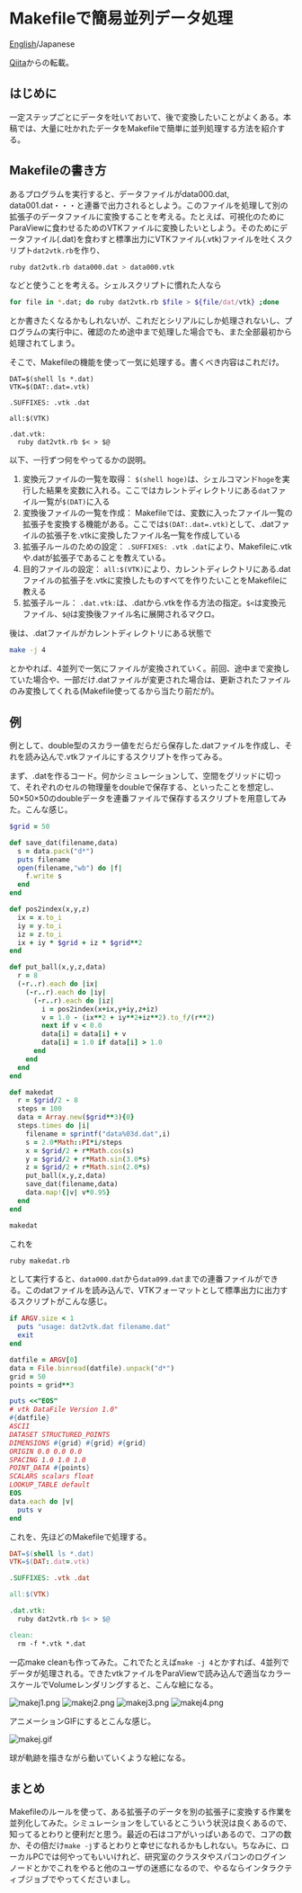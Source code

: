 # Makefileで簡易並列データ処理

[English](README.md)/Japanese

[Qiita](https://qiita.com/kaityo256/items/c147679157d9d3fe036e)からの転載。

## はじめに

一定ステップごとにデータを吐いておいて、後で変換したいことがよくある。本稿では、大量に吐かれたデータをMakefileで簡単に並列処理する方法を紹介する。

## Makefileの書き方

あるプログラムを実行すると、データファイルがdata000.dat, data001.dat・・・と連番で出力されるとしよう。このファイルを処理して別の拡張子のデータファイルに変換することを考える。たとえば、可視化のためにParaViewに食わせるためのVTKファイルに変換したいとしよう。そのためにデータファイル(.dat)を食わすと標準出力にVTKファイル(.vtk)ファイルを吐くスクリプト`dat2vtk.rb`を作り、

```sh
ruby dat2vtk.rb data000.dat > data000.vtk
```

などと使うことを考える。シェルスクリプトに慣れた人なら

```sh
for file in *.dat; do ruby dat2vtk.rb $file > ${file/dat/vtk} ;done
```

とか書きたくなるかもしれないが、これだとシリアルにしか処理されないし、プログラムの実行中に、確認のため途中まで処理した場合でも、また全部最初から処理されてしまう。

そこで、Makefileの機能を使って一気に処理する。書くべき内容はこれだけ。

```mf:makefile
DAT=$(shell ls *.dat)
VTK=$(DAT:.dat=.vtk)

.SUFFIXES: .vtk .dat

all:$(VTK)

.dat.vtk:
  ruby dat2vtk.rb $< > $@
```

以下、一行ずつ何をやってるかの説明。

1. 変換元ファイルの一覧を取得：
`$(shell hoge)`は、シェルコマンド`hoge`を実行した結果を変数に入れる。ここではカレントディレクトリにある`dat`ファイル一覧が`$(DAT)`に入る
2. 変換後ファイルの一覧を作成：
Makefileでは、変数に入ったファイル一覧の拡張子を変換する機能がある。ここでは`$(DAT:.dat=.vtk)`として、.datファイルの拡張子を.vtkに変換したファイル名一覧を作成している
3. 拡張子ルールのための設定：
`.SUFFIXES: .vtk .dat`により、Makefileに.vtkや.datが拡張子であることを教えている。
4. 目的ファイルの設定：
`all:$(VTK)`により、カレントディレクトリにある.datファイルの拡張子を.vtkに変換したものすべてを作りたいことをMakefileに教える
5. 拡張子ルール：
`.dat.vtk:`は、.datから.vtkを作る方法の指定。`$<`は変換元ファイル、`$@`は変換後ファイル名に展開されるマクロ。

後は、.datファイルがカレントディレクトリにある状態で

```sh
make -j 4
```

とかやれば、4並列で一気にファイルが変換されていく。前回、途中まで変換していた場合や、一部だけ.datファイルが変更された場合は、更新されたファイルのみ変換してくれる(Makefile使ってるから当たり前だが)。

## 例

例として、double型のスカラー値をだらだら保存した.datファイルを作成し、それを読み込んで.vtkファイルにするスクリプトを作ってみる。

まず、.datを作るコード。何かシミュレーションして、空間をグリッドに切って、それぞれのセルの物理量をdoubleで保存する、といったことを想定し、50×50×50のdoubleデータを連番ファイルで保存するスクリプトを用意してみた。こんな感じ。

```rb
$grid = 50

def save_dat(filename,data)
  s = data.pack("d*")
  puts filename
  open(filename,"wb") do |f|
    f.write s
  end
end

def pos2index(x,y,z)
  ix = x.to_i
  iy = y.to_i
  iz = z.to_i
  ix + iy * $grid + iz * $grid**2
end

def put_ball(x,y,z,data)
  r = 8
  (-r..r).each do |ix|
    (-r..r).each do |iy|
      (-r..r).each do |iz|
        i = pos2index(x+ix,y+iy,z+iz)
        v = 1.0 - (ix**2 + iy**2+iz**2).to_f/(r**2)
        next if v < 0.0
        data[i] = data[i] + v 
        data[i] = 1.0 if data[i] > 1.0
      end
    end
  end
end

def makedat
  r = $grid/2 - 8
  steps = 100
  data = Array.new($grid**3){0}
  steps.times do |i|
    filename = sprintf("data%03d.dat",i)
    s = 2.0*Math::PI*i/steps
    x = $grid/2 + r*Math.cos(s)
    y = $grid/2 + r*Math.sin(3.0*s)
    z = $grid/2 + r*Math.sin(2.0*s)
    put_ball(x,y,z,data)
    save_dat(filename,data)
    data.map!{|v| v*0.95}
  end
end

makedat
```

これを

```sh
ruby makedat.rb
```

として実行すると、`data000.dat`から`data099.dat`までの連番ファイルができる。このdatファイルを読み込んで、VTKフォーマットとして標準出力に出力するスクリプトがこんな感じ。

```rb
if ARGV.size < 1
  puts "usage: dat2vtk.dat filename.dat"
  exit
end

datfile = ARGV[0]
data = File.binread(datfile).unpack("d*")
grid = 50
points = grid**3

puts <<"EOS"
# vtk DataFile Version 1.0"
#{datfile}
ASCII
DATASET STRUCTURED_POINTS
DIMENSIONS #{grid} #{grid} #{grid}
ORIGIN 0.0 0.0 0.0
SPACING 1.0 1.0 1.0
POINT_DATA #{points}
SCALARS scalars float
LOOKUP_TABLE default
EOS
data.each do |v|
  puts v
end
```

これを、先ほどのMakefileで処理する。

```makefile
DAT=$(shell ls *.dat)
VTK=$(DAT:.dat=.vtk)

.SUFFIXES: .vtk .dat

all:$(VTK)

.dat.vtk:
  ruby dat2vtk.rb $< > $@

clean:
  rm -f *.vtk *.dat
```

一応make cleanも作ってみた。これでたとえば`make -j 4`とかすれば、4並列でデータが処理される。できたvtkファイルをParaViewで読み込んで適当なカラースケールでVolumeレンダリングすると、こんな絵になる。

![makej1.png](makej1.png)
![makej2.png](makej2.png)
![makej3.png](makej3.png)
![makej4.png](makej4.png)

アニメーションGIFにするとこんな感じ。

![makej.gif](https://qiita-image-store.s3.amazonaws.com/0/79744/70869935-171e-4d6f-3c22-a9e49544f889.gif)

球が軌跡を描きながら動いていくような絵になる。

## まとめ

Makefileのルールを使って、ある拡張子のデータを別の拡張子に変換する作業を並列化してみた。シミュレーションをしているとこういう状況は良くあるので、知ってるとわりと便利だと思う。最近の石はコアがいっぱいあるので、コアの数か、その倍だけ`make -j`するとわりと幸せになれるかもしれない。ちなみに、ローカルPCでは何やってもいいけれど、研究室のクラスタやスパコンのログインノードとかでこれをやると他のユーザの迷惑になるので、やるならインタラクティブジョブでやってくださいまし。